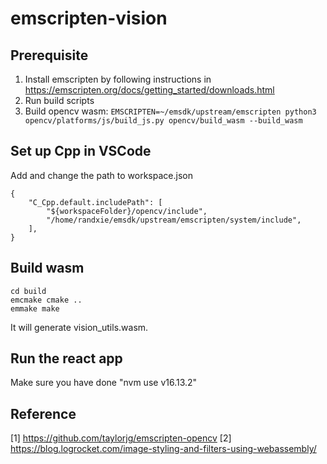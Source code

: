 # emscripten-vision

## Prerequisite

1. Install emscripten by following instructions in https://emscripten.org/docs/getting_started/downloads.html
2. Run build scripts
3. Build opencv wasm: `EMSCRIPTEN=~/emsdk/upstream/emscripten python3 opencv/platforms/js/build_js.py opencv/build_wasm --build_wasm`

## Set up Cpp in VSCode

Add and change the path to workspace.json
```
{
    "C_Cpp.default.includePath": [
        "${workspaceFolder}/opencv/include",
        "/home/randxie/emsdk/upstream/emscripten/system/include",
    ],
}
```

## Build wasm

```
cd build
emcmake cmake ..
emmake make
```

It will generate vision_utils.wasm.

## Run the react app
Make sure you have done "nvm use v16.13.2"

## Reference

[1] https://github.com/taylorjg/emscripten-opencv
[2] https://blog.logrocket.com/image-styling-and-filters-using-webassembly/